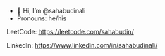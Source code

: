 - 👋 Hi, I’m @sahabudinali
- Pronouns: he/his 

LeetCode: https://leetcode.com/sahabudin/


LinkedIn: https://www.linkedin.com/in/sahabudinali/

<!---
sahabudinali/sahabudinali is a ✨ special ✨ repository because its `README.md` (this file) appears on your GitHub profile.
You can click the Preview link to take a look at your changes.
--->
